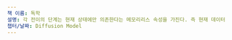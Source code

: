 ```yaml
---
책 이름: 독학
설명: 각 전이의 단계는 현재 상태에만 의존한다는 메모리리스 속성을 가진다. 즉 현재 데이터 포인트(상태)에서 노이즈를 추가하여 다음 데이터 포인트(다음 상태)가 생성된다. 이 과정은 여러 단계에 걸쳐 진행되며, 각 단계가 가우시안 전이로 이루어지게 된다.
챕터/날짜: Diffusion Model
---
```

